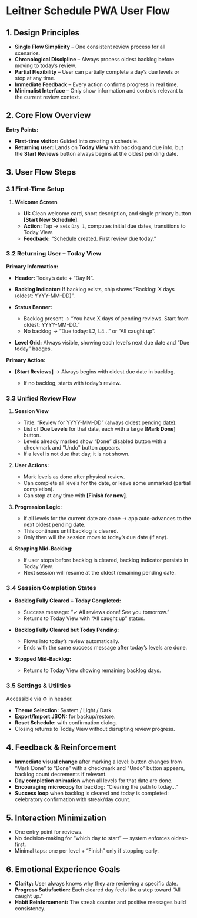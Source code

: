 # Leitner Schedule PWA User Flow

## 1. Design Principles

* **Single Flow Simplicity** – One consistent review process for all scenarios.
* **Chronological Discipline** – Always process oldest backlog before moving to today’s review.
* **Partial Flexibility** – User can partially complete a day’s due levels or stop at any time.
* **Immediate Feedback** – Every action confirms progress in real time.
* **Minimalist Interface** – Only show information and controls relevant to the current review context.

## 2. Core Flow Overview

**Entry Points:**

* **First-time visitor:** Guided into creating a schedule.
* **Returning user:** Lands on **Today View** with backlog and due info, but the **Start Reviews** button always begins at the oldest pending date.

## 3. User Flow Steps

### 3.1 First-Time Setup

1. **Welcome Screen**

   * **UI:** Clean welcome card, short description, and single primary button **[Start New Schedule]**.
   * **Action:** Tap → sets `Day 1`, computes initial due dates, transitions to Today View.
   * **Feedback:** “Schedule created. First review due today.”

### 3.2 Returning User – Today View

**Primary Information:**

* **Header:** Today’s date + “Day N”.
* **Backlog Indicator:** If backlog exists, chip shows “Backlog: X days (oldest: YYYY-MM-DD)”.
* **Status Banner:**

  * Backlog present → “You have X days of pending reviews. Start from oldest: YYYY-MM-DD.”
  * No backlog → “Due today: L2, L4…” or “All caught up”.
* **Level Grid:** Always visible, showing each level’s next due date and “Due today” badges.

**Primary Action:**

* **\[Start Reviews]** → Always begins with oldest due date in backlog.

  * If no backlog, starts with today’s review.

### 3.3 Unified Review Flow

1. **Session View**

   * Title: “Review for YYYY-MM-DD” (always oldest pending date).
   * List of **Due Levels** for that date, each with a large **[Mark Done]** button.
   * Levels already marked show “Done” disabled button with a checkmark and "Undo" button appears.
   * If a level is not due that day, it is not shown.
2. **User Actions:**

   * Mark levels as done after physical review.
   * Can complete all levels for the date, or leave some unmarked (partial completion).
   * Can stop at any time with **\[Finish for now]**.
3. **Progression Logic:**

   * If all levels for the current date are done → app auto-advances to the next oldest pending date.
   * This continues until backlog is cleared.
   * Only then will the session move to today’s due date (if any).
4. **Stopping Mid-Backlog:**

   * If user stops before backlog is cleared, backlog indicator persists in Today View.
   * Next session will resume at the oldest remaining pending date.

### 3.4 Session Completion States

* **Backlog Fully Cleared + Today Completed:**

  * Success message: “✓ All reviews done! See you tomorrow.”
  * Returns to Today View with “All caught up” status.
* **Backlog Fully Cleared but Today Pending:**

  * Flows into today’s review automatically.
  * Ends with the same success message after today’s levels are done.
* **Stopped Mid-Backlog:**

  * Returns to Today View showing remaining backlog days.

### 3.5 Settings & Utilities

Accessible via ⚙️ in header.

* **Theme Selection:** System / Light / Dark.
* **Export/Import JSON:** for backup/restore.
* **Reset Schedule:** with confirmation dialog.
* Closing returns to Today View without disrupting review progress.

## 4. Feedback & Reinforcement

* **Immediate visual change** after marking a level: button changes from “Mark Done” to “Done” with a checkmark and "Undo" button appears, backlog count decrements if relevant.
* **Day completion animation** when all levels for that date are done.
* **Encouraging microcopy** for backlog: “Clearing the path to today…”
* **Success loop** when backlog is cleared and today is completed: celebratory confirmation with streak/day count.

## 5. Interaction Minimization

* One entry point for reviews.
* No decision-making for “which day to start” — system enforces oldest-first.
* Minimal taps: one per level + “Finish” only if stopping early.

## 6. Emotional Experience Goals

* **Clarity:** User always knows why they are reviewing a specific date.
* **Progress Satisfaction:** Each cleared day feels like a step toward “All caught up.”
* **Habit Reinforcement:** The streak counter and positive messages build consistency.